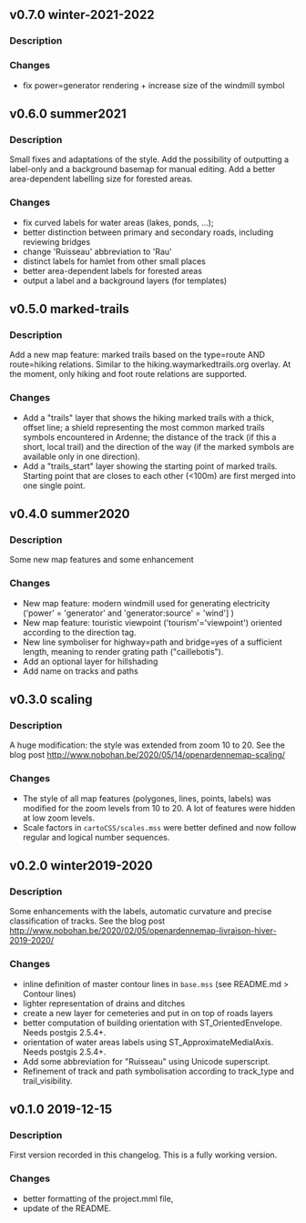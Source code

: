 ## v0.7.0 winter-2021-2022

### Description



### Changes
- fix power=generator rendering + increase size of the windmill symbol



## v0.6.0 summer2021

### Description

Small fixes and adaptations of the style. Add the possibility of outputting a label-only and a background basemap for manual editing. Add a better area-dependent labelling size for forested areas.

### Changes
- fix curved labels for water areas (lakes, ponds, ...);
- better distinction between primary and secondary roads, including reviewing bridges
- change 'Ruisseau' abbreviation to 'Rau'
- distinct labels for hamlet from other small places
- better area-dependent labels for forested areas
- output a label and a background layers (for templates)


## v0.5.0 marked-trails

### Description

Add a new map feature: marked trails based on the type=route AND route=hiking relations. Similar to the hiking.waymarkedtrails.org overlay. At the moment, only hiking and foot route relations are supported. 

### Changes
- Add a "trails" layer that shows the hiking marked trails with a thick, offset line; a shield representing the most common marked trails symbols encountered in Ardenne; the distance of the track (if this a short, local trail) and the direction of the way (if the marked symbols are available only in one direction).
- Add a "trails_start" layer showing the starting point of marked trails. Starting point that are closes to each other (<100m) are first merged into one single point. 


## v0.4.0 summer2020

### Description

Some new map features and some enhancement

### Changes
- New map feature: modern windmill used for generating electricity ('power' = 'generator' and 'generator:source' = 'wind'] )
- New map feature: touristic viewpoint ('tourism'='viewpoint') oriented according to the direction tag.
- New line symboliser for highway=path and bridge=yes of a sufficient length, meaning to render grating path ("caillebotis"). 
- Add an optional layer for hillshading
- Add name on tracks and paths

## v0.3.0 scaling

### Description

A huge modification: the style was extended from zoom 10 to 20. See the blog post <http://www.nobohan.be/2020/05/14/openardennemap-scaling/>

### Changes
- The style of all map features (polygones, lines, points, labels) was modified for the zoom levels from 10 to 20. A lot of features were hidden at low zoom levels.
- Scale factors in `cartoCSS/scales.mss` were better defined and now follow regular and logical number sequences.  



## v0.2.0 winter2019-2020

### Description

Some enhancements with the labels, automatic curvature and precise classification of tracks. See the blog post <http://www.nobohan.be/2020/02/05/openardennemap-livraison-hiver-2019-2020/>

### Changes
- inline definition of master contour lines in `base.mss` (see README.md > Contour lines)
- lighter representation of drains and ditches
- create a new layer for cemeteries and put in on top of roads layers
- better computation of building orientation with ST_OrientedEnvelope. Needs postgis 2.5.4+.
- orientation of water areas labels using ST_ApproximateMedialAxis. Needs postgis 2.5.4+.
- Add some abbreviation for "Ruisseau" using Unicode superscript.
- Refinement of track and path symbolisation according to track_type and trail_visibility.


## v0.1.0 2019-12-15

### Description
First version recorded in this changelog. This is a fully working version.

### Changes
- better formatting of the project.mml file,
- update of the README.
